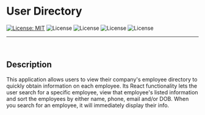 # User Directory


[![License: MIT](https://img.shields.io/badge/License-MIT-yellow.svg)](https://opensource.org/licenses/MIT) 
![License](https://img.shields.io/static/v1?label=Language&message=JavaScript&color=brightgreen)
![License](https://img.shields.io/static/v1?label=Language&message=CSS.js&color=orange) 
![License](https://img.shields.io/static/v1?label=Language&message=React&color=blueviolet)
![License](https://img.shields.io/static/v1?label=Language&message=HTML&color=blue)

---

<p>&nbsp;<p>

## Description

This application allows users to view their company's employee directory to quickly obtain information on each employee. Its React functionality lets the user search for a specific employee, view that employee's listed information and sort the employees by either name, phone, email and/or DOB. When you search for an employee, it will immediately display their info.
